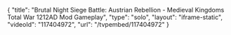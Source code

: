 {
    "title": "Brutal Night Siege Battle: Austrian Rebellion - Medieval Kingdoms Total War 1212AD Mod Gameplay",
    "type": "solo",
    "layout": "iframe-static",
    "videoId": "117404972",
    "url": "\/tvpembed\/117404972"
}